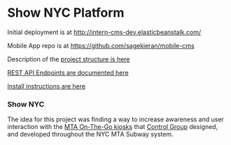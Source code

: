 # Show NYC Platform

Initial deployment is at http://intern-cms-dev.elasticbeanstalk.com/

Mobile App repo is at https://github.com/sagekieran/mobile-cms

Description of the [project structure is here](docs/project.md)

[REST API Endpoints are documented here](docs/API_Endpoints.md)

[Install instructions are here](docs/INSTALL.md)

### Show NYC

The idea for this project was finding a way to increase awareness and
user interaction with the [MTA On-The-Go kiosks](http://www.mta.info/news-new-york-city-transit-go-kiosk/2014/11/05/mta-go-network-offers-customers-date-info-clear-and) that
[Control Group](http://www.controlgroup.com/) designed, and developed
throughout the NYC MTA Subway system.
